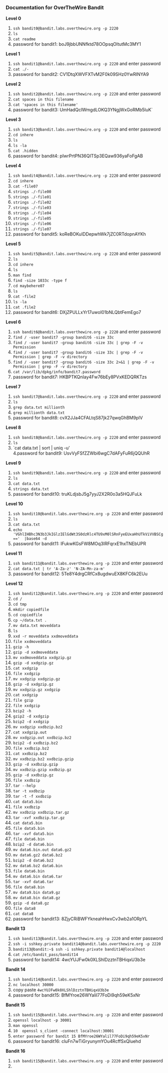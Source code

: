 ### Documentation for OverTheWire Bandit


**Level 0**  

1. `ssh bandit0@bandit.labs.overthewire.org -p 2220`
1.  `ls`
2.  `cat readme`
3.  password for bandit1: boJ9jbbUNNfktd78OOpsqOltutMc3MY1

**Level 1**  

1.  `ssh bandit1@bandit.labs.overthewire.org -p 2220`  and enter password
2. `cat ./-`
3. password for bandit2: CV1DtqXWVFXTvM2F0k09SHz0YwRINYA9

**Level 2**

1. `ssh bandit2@bandit.labs.overthewire.org -p 2220`  and enter password
2. `cat spaces in this filename`
3. `cat 'spaces in this filename'`
4. password for bandit3: UmHadQclWmgdLOKQ3YNgjWxGoRMb5luK`

**Level 3**

1. `ssh bandit3@bandit.labs.overthewire.org -p 2220` and enter password
2. `cd inhere`
3.  `ls`
4.  `ls -la`
5.  `cat .hidden`
6. password for bandit4: pIwrPrtPN36QITSp3EQaw936yaFoFgAB

**Level 4**

1. `ssh bandit4@bandit.labs.overthewire.org -p 2220` and enter password
2. `cd inhere`
3. `cat -file07`
4. `strings ./-file00`
5. `strings ./-file01`
6. `strings ./-file02`
7. `strings ./-file03`
8. `strings ./-file04`
9. `strings ./-file05`
10. `strings ./-file06`
11. `strings ./-file07`
12. password for bandit5: koReBOKuIDDepwhWk7jZC0RTdopnAYKh

**Level 5**

1. `ssh bandit5@bandit.labs.overthewire.org -p 2220` and enter password
2. `ls`
3. `cd inhere`
4. `ls`
5. `man find`
6. `find -size 1033c -type f`
7. `cd maybehere07`
8. `ls`
9. `cat -file2`
10. `ls -la`
11. `cat .file2`
12. password for bandit6: DXjZPULLxYr17uwoI01bNLQbtFemEgo7

**Level 6**

1.  `ssh bandit6@bandit.labs.overthewire.org -p 2220` and enter password
2. `find / -user bandit7 -group bandit6 -size 33c`
3. `find / -user bandit7 -group bandit6 -size 33c | grep -F -v Permission`
4. `find / -user bandit7 -group bandit6 -size 33c | grep -F -v Permission | grep -F -v directory`
5. `find / -user bandit7 -group bandit6 -size 33c 2>&1 | grep -F -v Permission | grep -F -v directory`
6. `cat /var/lib/dpkg/info/bandit7.password`
7. password for bandit7: HKBPTKQnIay4Fw76bEy8PVxKEDQRKTzs

**Level 7**

1. `ssh bandit7@bandit.labs.overthewire.org -p 2220` and enter password
2. `ls`
3. `grep data.txt millionth`  
4.  `grep millionth data.txt`  
5. password for bandit8: cvX2JJa4CFALtqS87jk27qwqGhBM9plV

**Level 8**

1. `ssh bandit8@bandit.labs.overthewire.org -p 2220` and enter password
2. `ls`
3. `cat data.txt | sort | uniq -u'  
4.password for bandit9: UsvVyFSfZZWbi6wgC7dAFyFuR6jQQUhR

**Level 9**

1. `ssh bandit9@bandit.labs.overthewire.org -p 2220` and enter password
2. `ls`
3. `cat data.txt`
4. `strings data.txt`
5. password for bandit10: truKLdjsbJ5g7yyJ2X2R0o3a5HQJFuLk

**Level 10**

1. `ssh bandit10@bandit.labs.overthewire.org -p 2220` and enter password
2. `ls`
3. `cat data.txt`
4. `echo 'VGhlIHBhc3N3b3JkIGlzIElGdWt3S0dzRlc4TU9xM0lSRnFyeEUxaHhUTkViVVBSCg=='  |base64 -d `
5. password for bandit11: IFukwKGsFW8MOq3IRFqrxE1hxTNEbUPR	

**Level 11**

1. `ssh bandit11@bandit.labs.overthewire.org -p 2220` and enter password
2. `cat data.txt | tr 'A-Za-z' 'N-ZA-Mn-za-m'` 
3. password for bandit12: 5Te8Y4drgCRfCx8ugdwuEX8KFC6k2EUu

**Level 12**

1. `ssh bandit12@bandit.labs.overthewire.org -p 2220` and enter password
2. `cd /`  
3. `cd tmp`
4. `mkdir copiedfile`  
5. `cd copiedfile`  
6. `cp ~/data.txt .`
7. `mv data.txt moveddata`
8. `ls`
9. `xxd -r moveddata xxdmoveddata`
10. `file xxdmoveddata`
11. `gzip -h`
12. `gzip -d xxdmoveddata`
13. `mv xxdmoveddata xxdgzip.gz`
14. `gzip -d xxdgzip.gz`
15. `cat xxdgzip`
16. `file xxdgzip`
17. `mv xxdgzip xxdgzip.gz`
18. `gzip -d xxdgzip.gz`
19. `mv xxdgzip.gz xxdgzip`
20.  `cat xxdgzip`
21.  `file gzip`
22.  `file xxdgzip`
23.  `bzip2 -h`
24.  `gzip2 -d xxdgzip`
25.  `bzip2 -d xxdgzip`
26.  `mv xxdgzip xxdbzip.bz2`
27.  `cat xxdgzip.out`
28.  `mv xxdgzip.out xxdbzip.bz2`
29.  `bzip2 -d xxdbzip.bz2`
30.  `file xxdbzip.bz2`
31.  `cat xxdbzip.bz2`
32. `mv xxdbzip.bz2 xxdbzip.gzip`
33. `gzip -d xxdbzip.gzip`
34. `mv xxdbzip.gzip xxdbzip.gz`
35. `gzip -d xxdbzip.gz`
36. `file xxdbzip`
37. `tar --help`
38. `tar -t xxdbzip`
39. `tar -t -f xxdbzip`
40. `cat data5.bin`
41.  `file xxdbzip`
42. `mv xxdbzip xxdbzip.tar.gz`
43. `tar -xvf xxdbzip.tar.gz`
44. `cat data5.bin`
45.  `file data5.bin`
46. `tar -xvf data5.bin`
47. `file data6.bin`
48.  `bzip2 -d data6.bin`
49. `mv data6.bin.out data6.gz2`
50.  `mv data6.gz2 data6.bz2`
51. `bzip2 -d data6.bz2`
52. `mv data6.bz2 data6.bin`
53. `file data6.bin`
54. `mv data6.bin data6.tar`
55. `tar -xvf data6.tar`
56. `file data8.bin`
57. `mv data9.bin data9.gz`
58. `mv data8.bin data8.gz`
59. `gzip -d data8.gz`
60. `file data8`
61. `cat data8`
62. password for bandit13: 8ZjyCRiBWFYkneahHwxCv3wb2a1ORpYL

**Bandit 13**

1.  `ssh bandit13@bandit.labs.overthewire.org -p 2220` and enter password
2. `ssh -i sshkey.private bandit14@bandit.labs.overthewire.org -p 2220`
3. `bandit13@bandit:~$ ssh -i sshkey.private bandit14@localhost`
4. `cat /etc/bandit_pass/bandit14`
5. password for bandit14: 4wcYUJFw0k0XLShlDzztnTBHiqxU3b3e

**Bandit 14**

1. `ssh bandit14@bandit.labs.overthewire.org -p 2220` and enter password
2. `nc localhost 30000`
3. copy paste `4wcYUJFw0k0XLShlDzztnTBHiqxU3b3e`
4. password for bandit15: BfMYroe26WYalil77FoDi9qh59eK5xNr

**Bandit 15**

1.  `ssh bandit15@bandit.labs.overthewire.org -p 2220` and enter password
2. `openssl localhost -p 30001`
3. `man openssl`
4. `10  openssl s_client -connect localhost:30001`
5. `enter password for bandit 15 BfMYroe26WYalil77FoDi9qh59eK5xNr`
6. password for bandit16: cluFn7wTiGryunymYOu4RcffSxQluehd

**Bandit 16**

1.  `ssh bandit15@bandit.labs.overthewire.org -p 2220` and enter password
2. 
